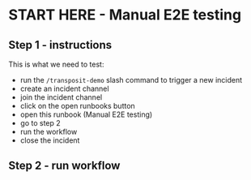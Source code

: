 # START HERE - Manual E2E testing

## Step 1 - instructions
This is what we need to test:

- run the `/transposit-demo` slash command to trigger a new incident
- create an incident channel
- join the incident channel
- click on the open runbooks button
- open this runbook (Manual E2E testing)
- go to step 2
- run the workflow
- close the incident

## Step 2 - run workflow


